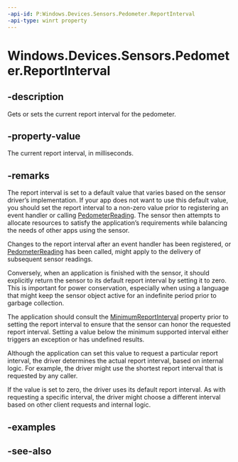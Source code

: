 ```yaml
---
-api-id: P:Windows.Devices.Sensors.Pedometer.ReportInterval
-api-type: winrt property
---
```


<!-- Property syntax
public uint ReportInterval { get;  set; }
-->

# Windows.Devices.Sensors.Pedometer.ReportInterval

## -description

Gets or sets the current report interval for the pedometer.

## -property-value

The current report interval, in milliseconds.

## -remarks

The report interval is set to a default value that varies based on the sensor driver’s implementation. If your app does not want to use this default value, you should set the report interval to a non-zero value prior to registering an event handler or calling [PedometerReading](pedometerreading.md). The sensor then attempts to allocate resources to satisfy the application’s requirements while balancing the needs of other apps using the sensor.

Changes to the report interval after an event handler has been registered, or [PedometerReading](pedometerreading.md) has been called, might apply to the delivery of subsequent sensor readings.

Conversely, when an application is finished with the sensor, it should explicitly return the sensor to its default report interval by setting it to zero. This is important for power conservation, especially when using a language that might keep the sensor object active for an indefinite period prior to garbage collection.

The application should consult the [MinimumReportInterval](pedometer_minimumreportinterval.md) property prior to setting the report interval to ensure that the sensor can honor the requested report interval. Setting a value below the minimum supported interval either triggers an exception or has undefined results.

Although the application can set this value to request a particular report interval, the driver determines the actual report interval, based on internal logic. For example, the driver might use the shortest report interval that is requested by any caller.

If the value is set to zero, the driver uses its default report interval. As with requesting a specific interval, the driver might choose a different interval based on other client requests and internal logic.

## -examples

## -see-also
